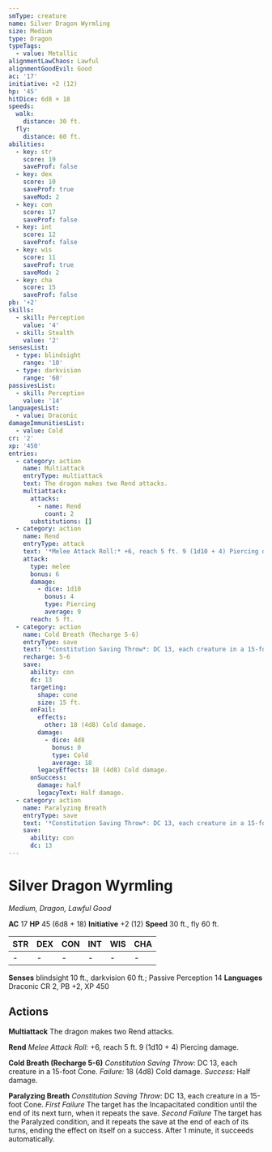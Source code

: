 ```yaml
---
smType: creature
name: Silver Dragon Wyrmling
size: Medium
type: Dragon
typeTags:
  - value: Metallic
alignmentLawChaos: Lawful
alignmentGoodEvil: Good
ac: '17'
initiative: +2 (12)
hp: '45'
hitDice: 6d8 + 18
speeds:
  walk:
    distance: 30 ft.
  fly:
    distance: 60 ft.
abilities:
  - key: str
    score: 19
    saveProf: false
  - key: dex
    score: 10
    saveProf: true
    saveMod: 2
  - key: con
    score: 17
    saveProf: false
  - key: int
    score: 12
    saveProf: false
  - key: wis
    score: 11
    saveProf: true
    saveMod: 2
  - key: cha
    score: 15
    saveProf: false
pb: '+2'
skills:
  - skill: Perception
    value: '4'
  - skill: Stealth
    value: '2'
sensesList:
  - type: blindsight
    range: '10'
  - type: darkvision
    range: '60'
passivesList:
  - skill: Perception
    value: '14'
languagesList:
  - value: Draconic
damageImmunitiesList:
  - value: Cold
cr: '2'
xp: '450'
entries:
  - category: action
    name: Multiattack
    entryType: multiattack
    text: The dragon makes two Rend attacks.
    multiattack:
      attacks:
        - name: Rend
          count: 2
      substitutions: []
  - category: action
    name: Rend
    entryType: attack
    text: '*Melee Attack Roll:* +6, reach 5 ft. 9 (1d10 + 4) Piercing damage.'
    attack:
      type: melee
      bonus: 6
      damage:
        - dice: 1d10
          bonus: 4
          type: Piercing
          average: 9
      reach: 5 ft.
  - category: action
    name: Cold Breath (Recharge 5-6)
    entryType: save
    text: '*Constitution Saving Throw*: DC 13, each creature in a 15-foot Cone. *Failure:*  18 (4d8) Cold damage. *Success:*  Half damage.'
    recharge: 5-6
    save:
      ability: con
      dc: 13
      targeting:
        shape: cone
        size: 15 ft.
      onFail:
        effects:
          other: 18 (4d8) Cold damage.
        damage:
          - dice: 4d8
            bonus: 0
            type: Cold
            average: 18
        legacyEffects: 18 (4d8) Cold damage.
      onSuccess:
        damage: half
        legacyText: Half damage.
  - category: action
    name: Paralyzing Breath
    entryType: save
    text: '*Constitution Saving Throw*: DC 13, each creature in a 15-foot Cone. *First Failure* The target has the Incapacitated condition until the end of its next turn, when it repeats the save. *Second Failure* The target has the Paralyzed condition, and it repeats the save at the end of each of its turns, ending the effect on itself on a success. After 1 minute, it succeeds automatically.'
    save:
      ability: con
      dc: 13
---
```


# Silver Dragon Wyrmling
*Medium, Dragon, Lawful Good*

**AC** 17
**HP** 45 (6d8 + 18)
**Initiative** +2 (12)
**Speed** 30 ft., fly 60 ft.

| STR | DEX | CON | INT | WIS | CHA |
| --- | --- | --- | --- | --- | --- |
| - | - | - | - | - | - |

**Senses** blindsight 10 ft., darkvision 60 ft.; Passive Perception 14
**Languages** Draconic
CR 2, PB +2, XP 450

## Actions

**Multiattack**
The dragon makes two Rend attacks.

**Rend**
*Melee Attack Roll:* +6, reach 5 ft. 9 (1d10 + 4) Piercing damage.

**Cold Breath (Recharge 5-6)**
*Constitution Saving Throw*: DC 13, each creature in a 15-foot Cone. *Failure:*  18 (4d8) Cold damage. *Success:*  Half damage.

**Paralyzing Breath**
*Constitution Saving Throw*: DC 13, each creature in a 15-foot Cone. *First Failure* The target has the Incapacitated condition until the end of its next turn, when it repeats the save. *Second Failure* The target has the Paralyzed condition, and it repeats the save at the end of each of its turns, ending the effect on itself on a success. After 1 minute, it succeeds automatically.
